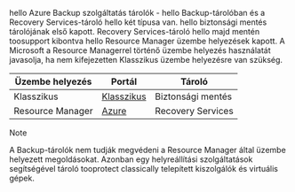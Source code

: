 hello Azure Backup szolgáltatás tárolók - hello Backup-tárolóban és a Recovery Services-tároló hello két típusa van. hello biztonsági mentés tárolójának első kapott. Recovery Services-tároló hello majd mentén toosupport kibontva hello Resource Manager üzembe helyezések kapott. A Microsoft a Resource Managerrel történő üzembe helyezés használatát javasolja, ha nem kifejezetten Klasszikus üzembe helyezésre van szükség.

| **Üzembe helyezés** | **Portál** | **Tároló** |
| --- | --- | --- |
| Klasszikus |[Klasszikus](https://manage.windowsazure.com) |Biztonsági mentés |
| Resource Manager |[Azure](https://portal.azure.com) |Recovery Services |

> [!NOTE]
> A Backup-tárolók nem tudják megvédeni a Resource Manager által üzembe helyezett megoldásokat. Azonban egy helyreállítási szolgáltatások segítségével tároló tooprotect classically telepített kiszolgálók és virtuális gépek.  
> 
> 

